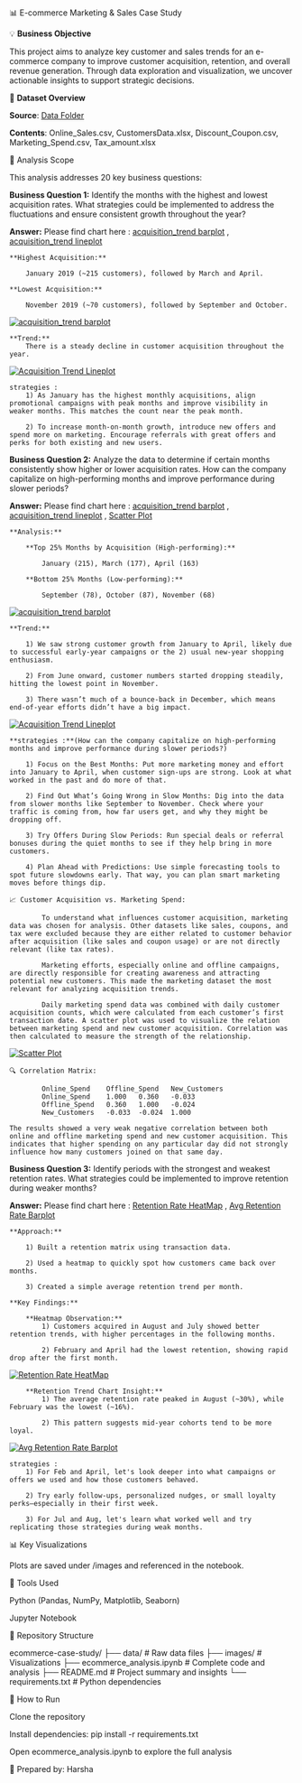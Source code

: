 📊 E-commerce Marketing & Sales Case Study

💡 **Business Objective**

This project aims to analyze key customer and sales trends for an e-commerce company to improve customer acquisition, retention, and overall revenue generation. Through data exploration and visualization, we uncover actionable insights to support strategic decisions.

📂 **Dataset Overview**

**Source**: [Data Folder](./data/)

**Contents**: Online_Sales.csv, CustomersData.xlsx, Discount_Coupon.csv, Marketing_Spend.csv, Tax_amount.xlsx

📅 Analysis Scope

This analysis addresses 20 key business questions:

**Business Question 1:** Identify the months with the highest and lowest acquisition rates. What strategies could be implemented to address the fluctuations and ensure consistent growth throughout the year?

**Answer:** 
    Please find chart here : [acquisition_trend barplot](./images/Q1_acquisition_barplot.png) , [acquisition_trend lineplot](./images/Q2_acquisition_lineplot.png)

    **Highest Acquisition:**

        January 2019 (~215 customers), followed by March and April.

    **Lowest Acquisition:**

        November 2019 (~70 customers), followed by September and October.

[![acquisition_trend barplot](./images/Q1_acquisition_barplot.png)](./images/Q1_acquisition_barplot.png)

    **Trend:**
        There is a steady decline in customer acquisition throughout the year.

[![Acquisition Trend Lineplot](./images/Q2_acquisition_lineplot.png)](./images/Q2_acquisition_lineplot.png)

    
    strategies : 
        1) As January has the highest monthly acquisitions, align promotional campaigns with peak months and improve visibility in weaker months. This matches the count near the peak month. 

        2) To increase month-on-month growth, introduce new offers and spend more on marketing. Encourage referrals with great offers and perks for both existing and new users. 


**Business Question 2:** Analyze the data to determine if certain months consistently show higher or lower acquisition rates. How can the company capitalize on high-performing months and improve performance during slower periods?

**Answer:** 
    Please find chart here :  [acquisition_trend barplot](./images/Q1_acquisition_barplot.png) , [acquisition_trend lineplot](./images/Q2_acquisition_lineplot.png) , [Scatter Plot](./images/acquisition_vs_marketing_scatter.png)

    **Analysis:**

        **Top 25% Months by Acquisition (High-performing):**

            January (215), March (177), April (163)

        **Bottom 25% Months (Low-performing):**

            September (78), October (87), November (68)

[![acquisition_trend barplot](./images/Q1_acquisition_barplot.png)](./images/Q1_acquisition_barplot.png)

    **Trend:**

        1) We saw strong customer growth from January to April, likely due to successful early-year campaigns or the 2) usual new-year shopping enthusiasm.

        2) From June onward, customer numbers started dropping steadily, hitting the lowest point in November.

        3) There wasn’t much of a bounce-back in December, which means end-of-year efforts didn’t have a big impact.

[![Acquisition Trend Lineplot](./images/Q2_acquisition_lineplot.png)](./images/Q2_acquisition_lineplot.png)
    
    **strategies :**(How can the company capitalize on high-performing months and improve performance during slower periods?)

        1) Focus on the Best Months: Put more marketing money and effort into January to April, when customer sign-ups are strong. Look at what worked in the past and do more of that.

        2) Find Out What’s Going Wrong in Slow Months: Dig into the data from slower months like September to November. Check where your traffic is coming from, how far users get, and why they might be dropping off.

        3) Try Offers During Slow Periods: Run special deals or referral bonuses during the quiet months to see if they help bring in more customers.

        4) Plan Ahead with Predictions: Use simple forecasting tools to spot future slowdowns early. That way, you can plan smart marketing moves before things dip.

    📈 Customer Acquisition vs. Marketing Spend: 

            To understand what influences customer acquisition, marketing data was chosen for analysis. Other datasets like sales, coupons, and tax were excluded because they are either related to customer behavior after acquisition (like sales and coupon usage) or are not directly relevant (like tax rates).

            Marketing efforts, especially online and offline campaigns, are directly responsible for creating awareness and attracting potential new customers. This made the marketing dataset the most relevant for analyzing acquisition trends.

            Daily marketing spend data was combined with daily customer acquisition counts, which were calculated from each customer’s first transaction date. A scatter plot was used to visualize the relation between marketing spend and new customer acquisition. Correlation was then calculated to measure the strength of the relationship.

[![Scatter Plot](./images/acquisition_vs_marketing_scatter.png)](./images/acquisition_vs_marketing_scatter.png)

    🔍 Correlation Matrix:

            Online_Spend	Offline_Spend	New_Customers
            Online_Spend	1.000	0.360	-0.033
            Offline_Spend	0.360	1.000	-0.024
            New_Customers	-0.033	-0.024	1.000

    The results showed a very weak negative correlation between both online and offline marketing spend and new customer acquisition. This indicates that higher spending on any particular day did not strongly influence how many customers joined on that same day.

**Business Question 3:** Identify periods with the strongest and weakest retention rates. What strategies could be implemented to improve retention during weaker months?

**Answer:** 
    Please find chart here : [Retention Rate HeatMap](./images/Q3_RetentionRate.png) , [Avg Retention Rate Barplot](./images/Q3_AvgRetentionRate.png)

    **Approach:**

        1) Built a retention matrix using transaction data.

        2) Used a heatmap to quickly spot how customers came back over months.

        3) Created a simple average retention trend per month.

    **Key Findings:**

        **Heatmap Observation:**
            1) Customers acquired in August and July showed better retention trends, with higher percentages in the following months.

            2) February and April had the lowest retention, showing rapid drop after the first month.

[![Retention Rate HeatMap](./images/Q3_RetentionRate.png)](./images/Q3_RetentionRate.png)

        **Retention Trend Chart Insight:**
            1) The average retention rate peaked in August (~30%), while February was the lowest (~16%).

            2) This pattern suggests mid-year cohorts tend to be more loyal.

[![Avg Retention Rate Barplot](./images/Q3_AvgRetentionRate.png)](./images/Q3_AvgRetentionRate.png)
    
    strategies : 
        1) For Feb and April, let's look deeper into what campaigns or offers we used and how those customers behaved.

        2) Try early follow-ups, personalized nudges, or small loyalty perks—especially in their first week.

        3) For Jul and Aug, let's learn what worked well and try replicating those strategies during weak months.



📊 Key Visualizations

Plots are saved under /images and referenced in the notebook.


🔧 Tools Used

Python (Pandas, NumPy, Matplotlib, Seaborn)

Jupyter Notebook

📁 Repository Structure

ecommerce-case-study/
├── data/                      # Raw data files
├── images/                    # Visualizations
├── ecommerce_analysis.ipynb   # Complete code and analysis
├── README.md                  # Project summary and insights
└── requirements.txt           # Python dependencies

🚀 How to Run

Clone the repository

Install dependencies: pip install -r requirements.txt

Open ecommerce_analysis.ipynb to explore the full analysis

📅 Prepared by: Harsha



